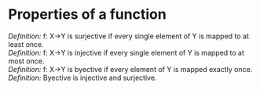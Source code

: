 # Properties of a function
*Definition:* f: X->Y is surjective if every single element of Y is mapped to at least once.  
*Definition:* f: X->Y is injective if every single element of Y is mapped to at most once.  
*Definition:* f: X->Y is byective if every element of Y is mapped exactly once.  
*Definition:* Byective is injective and surjective.  
